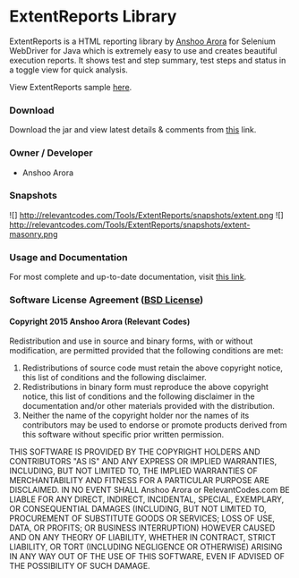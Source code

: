 # ExtentReports Library

ExtentReports is a HTML reporting library by <a href='http://relevantcodes.com'>Anshoo Arora</a> for Selenium WebDriver for Java which is extremely easy to use and creates beautiful execution reports. It shows test and step summary, test steps and status in a toggle view for quick analysis.

View ExtentReports sample <a href='http://relevantcodes.com/Tools/ExtentReports/Extent.html'>here</a>.

### Download

Download the jar and view latest details & comments from <a href='http://relevantcodes.com/extentreports-for-selenium/'>this</a> link.

### Owner / Developer

<ul>
    <li>Anshoo Arora</li>
</ul>

### Snapshots

![] http://relevantcodes.com/Tools/ExtentReports/snapshots/extent.png
![] http://relevantcodes.com/Tools/ExtentReports/snapshots/extent-masonry.png

### Usage and Documentation

For most complete and up-to-date documentation, visit <a href='http://relevantcodes.com/extentreports-documentation/'>this link</a>.

### Software License Agreement (<a href='http://opensource.org/licenses/BSD-3-Clause'>BSD License</a>)

#### Copyright 2015 Anshoo Arora (Relevant Codes)

Redistribution and use in source and binary forms, with or without modification, are permitted provided that the following conditions are met:

<ol>
	<li>Redistributions of source code must retain the above copyright notice, this list of conditions and the following disclaimer.</li>
	<li>Redistributions in binary form must reproduce the above copyright notice, this list of conditions and the following disclaimer in the documentation and/or other materials provided with the distribution.</li>
	<li>Neither the name of the copyright holder nor the names of its contributors may be used to endorse or promote products derived from this software without specific prior written permission.</li>
</ol>

THIS SOFTWARE IS PROVIDED BY THE COPYRIGHT HOLDERS AND CONTRIBUTORS "AS IS" AND ANY EXPRESS OR IMPLIED WARRANTIES, INCLUDING, BUT NOT LIMITED TO, THE IMPLIED WARRANTIES OF MERCHANTABILITY AND FITNESS FOR A PARTICULAR PURPOSE ARE DISCLAIMED. IN NO EVENT SHALL Anshoo Arora or RelevantCodes.com BE LIABLE FOR ANY DIRECT, INDIRECT, INCIDENTAL, SPECIAL, EXEMPLARY, OR CONSEQUENTIAL DAMAGES (INCLUDING, BUT NOT LIMITED TO, PROCUREMENT OF SUBSTITUTE GOODS OR SERVICES; LOSS OF USE, DATA, OR PROFITS; OR BUSINESS INTERRUPTION) HOWEVER CAUSED AND ON ANY THEORY OF LIABILITY, WHETHER IN CONTRACT, STRICT LIABILITY, OR TORT (INCLUDING NEGLIGENCE OR OTHERWISE) ARISING IN ANY WAY OUT OF THE USE OF THIS SOFTWARE, EVEN IF ADVISED OF THE POSSIBILITY OF SUCH DAMAGE.